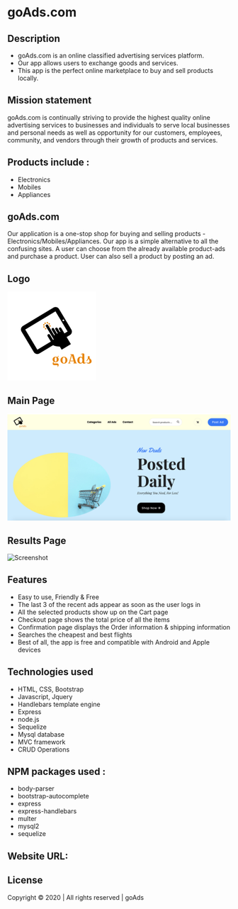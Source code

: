 # goAds.com

## Description

- goAds.com is an online classified advertising services platform.
- Our app allows users to exchange goods and services.
- This app is the perfect online marketplace to buy and sell products locally.

## Mission statement
goAds.com is continually striving to provide the highest quality online advertising services to businesses and individuals to serve local businesses and personal needs as well as opportunity for our customers, employees, community, and vendors through their growth of products and services.

## Products include :

- Electronics
- Mobiles
- Appliances

## goAds.com

Our application is a one-stop shop for buying and selling products - Electronics/Mobiles/Appliances.
Our app is a simple alternative to all the confusing sites. A user can choose from the already available product-ads and purchase a product.
User can also sell a product by posting an ad.

## Logo

![Logo](/public/assets/img/logo/logo_bottom.png)

## Main Page

![Screenshot](/public/assets/img/mainpage.png)

## Results Page

![Screenshot](/public/assets/img/resultspage.png)

## Features

- Easy to use, Friendly & Free
- The last 3 of the recent ads appear as soon as the user logs in
- All the selected products show up on the Cart page
- Checkout page shows the total price of all the items
- Confirmation page displays the Order information & shipping information
- Searches the cheapest and best flights
- Best of all, the app is free and compatible with Android and Apple devices

## Technologies used

- HTML, CSS, Bootstrap
- Javascript, Jquery
- Handlebars template engine
- Express
- node.js
- Sequelize
- Mysql database
- MVC framework
- CRUD Operations

## NPM packages used :

- body-parser
- bootstrap-autocomplete
- express
- express-handlebars
- multer
- mysql2
- sequelize

## Website URL:

## License

Copyright © 2020 | All rights reserved | goAds
